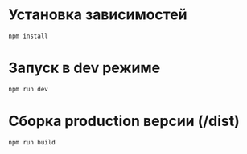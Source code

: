 # Установка зависимостей

```
npm install
```

# Запуск в dev режиме

```
npm run dev
```

# Сборка production версии (/dist)

```
npm run build
```
